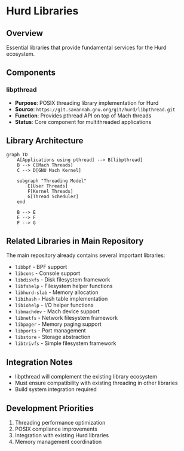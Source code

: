 # Hurd Libraries

## Overview
Essential libraries that provide fundamental services for the Hurd ecosystem.

## Components

### libpthread
- **Purpose**: POSIX threading library implementation for Hurd
- **Source**: `https://git.savannah.gnu.org/git/hurd/libpthread.git`
- **Function**: Provides pthread API on top of Mach threads
- **Status**: Core component for multithreaded applications

## Library Architecture
```mermaid
graph TD
    A[Applications using pthread] --> B[libpthread]
    B --> C[Mach Threads]
    C --> D[GNU Mach Kernel]
    
    subgraph "Threading Model"
        E[User Threads]
        F[Kernel Threads]
        G[Thread Scheduler]
    end
    
    B --> E
    E --> F
    F --> G
```

## Related Libraries in Main Repository
The main repository already contains several important libraries:
- `libbpf` - BPF support
- `libcons` - Console support
- `libdiskfs` - Disk filesystem framework
- `libfshelp` - Filesystem helper functions
- `libhurd-slab` - Memory allocation
- `libihash` - Hash table implementation
- `libiohelp` - I/O helper functions
- `libmachdev` - Mach device support
- `libnetfs` - Network filesystem framework
- `libpager` - Memory paging support
- `libports` - Port management
- `libstore` - Storage abstraction
- `libtrivfs` - Simple filesystem framework

## Integration Notes
- libpthread will complement the existing library ecosystem
- Must ensure compatibility with existing threading in other libraries
- Build system integration required

## Development Priorities
1. Threading performance optimization
2. POSIX compliance improvements  
3. Integration with existing Hurd libraries
4. Memory management coordination